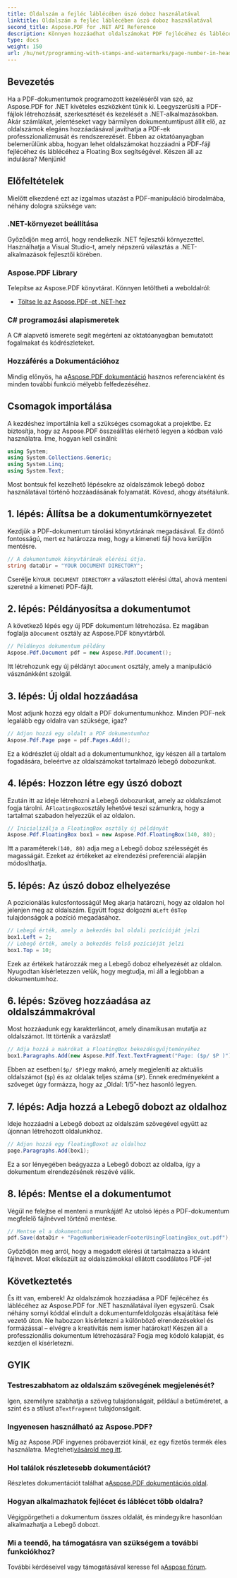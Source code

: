 ```yaml
---
title: Oldalszám a fejléc láblécében úszó doboz használatával
linktitle: Oldalszám a fejléc láblécében úszó doboz használatával
second_title: Aspose.PDF for .NET API Reference
description: Könnyen hozzáadhat oldalszámokat PDF fejlécéhez és láblécéhez a .NET-hez készült Aspose.PDF-et tartalmazó lebegő doboz segítségével ebben a lépésről lépésre bemutatott oktatóanyagban.
type: docs
weight: 150
url: /hu/net/programming-with-stamps-and-watermarks/page-number-in-header-footer-using-floating-box/
---
```

## Bevezetés

Ha a PDF-dokumentumok programozott kezeléséről van szó, az Aspose.PDF for .NET kivételes eszközként tűnik ki. Leegyszerűsíti a PDF-fájlok létrehozását, szerkesztését és kezelését a .NET-alkalmazásokban. Akár számlákat, jelentéseket vagy bármilyen dokumentumtípust állít elő, az oldalszámok elegáns hozzáadásával javíthatja a PDF-ek professzionalizmusát és rendszerezését. Ebben az oktatóanyagban belemerülünk abba, hogyan lehet oldalszámokat hozzáadni a PDF-fájl fejlécéhez és láblécéhez a Floating Box segítségével. Készen áll az indulásra? Menjünk!

## Előfeltételek

Mielőtt elkezdené ezt az izgalmas utazást a PDF-manipuláció birodalmába, néhány dologra szüksége van:

### .NET-környezet beállítása
Győződjön meg arról, hogy rendelkezik .NET fejlesztői környezettel. Használhatja a Visual Studio-t, amely népszerű választás a .NET-alkalmazások fejlesztői körében.

### Aspose.PDF Library
Telepítse az Aspose.PDF könyvtárat. Könnyen letöltheti a weboldalról:

- [Töltse le az Aspose.PDF-et .NET-hez](https://releases.aspose.com/pdf/net/)

### C# programozási alapismeretek
A C# alapvető ismerete segít megérteni az oktatóanyagban bemutatott fogalmakat és kódrészleteket.

### Hozzáférés a Dokumentációhoz
 Mindig előnyös, ha a[Aspose.PDF dokumentáció](https://reference.aspose.com/pdf/net/) hasznos referenciaként és minden további funkció mélyebb felfedezéséhez.

## Csomagok importálása

A kezdéshez importálnia kell a szükséges csomagokat a projektbe. Ez biztosítja, hogy az Aspose.PDF összeállítás elérhető legyen a kódban való használatra. Íme, hogyan kell csinálni:

```csharp
using System;
using System.Collections.Generic;
using System.Linq;
using System.Text;
```

Most bontsuk fel kezelhető lépésekre az oldalszámok lebegő doboz használatával történő hozzáadásának folyamatát. Kövesd, ahogy átsétálunk.

## 1. lépés: Állítsa be a dokumentumkörnyezetet

Kezdjük a PDF-dokumentum tárolási könyvtárának megadásával. Ez döntő fontosságú, mert ez határozza meg, hogy a kimeneti fájl hova kerüljön mentésre.

```csharp
// A dokumentumok könyvtárának elérési útja.
string dataDir = "YOUR DOCUMENT DIRECTORY";
```

 Cserélje ki`YOUR DOCUMENT DIRECTORY` a választott elérési úttal, ahová menteni szeretné a kimeneti PDF-fájlt.

## 2. lépés: Példányosítsa a dokumentumot

 A következő lépés egy új PDF dokumentum létrehozása. Ez magában foglalja a`Document` osztály az Aspose.PDF könyvtárból.

```csharp
// Példányos dokumentum példány
Aspose.Pdf.Document pdf = new Aspose.Pdf.Document();
```
 Itt létrehozunk egy új példányt a`Document` osztály, amely a manipuláció vásznánkként szolgál.

## 3. lépés: Új oldal hozzáadása

Most adjunk hozzá egy oldalt a PDF dokumentumunkhoz. Minden PDF-nek legalább egy oldalra van szüksége, igaz?

```csharp
// Adjon hozzá egy oldalt a PDF dokumentumhoz
Aspose.Pdf.Page page = pdf.Pages.Add();
```
Ez a kódrészlet új oldalt ad a dokumentumunkhoz, így készen áll a tartalom fogadására, beleértve az oldalszámokat tartalmazó lebegő dobozunkat.

## 4. lépés: Hozzon létre egy úszó dobozt

 Ezután itt az ideje létrehozni a Lebegő dobozunkat, amely az oldalszámot fogja tárolni. A`FloatingBox`osztály lehetővé teszi számunkra, hogy a tartalmat szabadon helyezzük el az oldalon.

```csharp
// Inicializálja a FloatingBox osztály új példányát
Aspose.Pdf.FloatingBox box1 = new Aspose.Pdf.FloatingBox(140, 80);
```
 Itt a paraméterek`(140, 80)` adja meg a Lebegő doboz szélességét és magasságát. Ezeket az értékeket az elrendezési preferenciái alapján módosíthatja.

## 5. lépés: Az úszó doboz elhelyezése

 A pozicionálás kulcsfontosságú! Meg akarja határozni, hogy az oldalon hol jelenjen meg az oldalszám. Együtt fogsz dolgozni a`Left` és`Top` tulajdonságok a pozíció megadásához.

```csharp
// Lebegő érték, amely a bekezdés bal oldali pozícióját jelzi
box1.Left = 2;
// Lebegő érték, amely a bekezdés felső pozícióját jelzi
box1.Top = 10;
```
Ezek az értékek határozzák meg a Lebegő doboz elhelyezését az oldalon. Nyugodtan kísérletezzen velük, hogy megtudja, mi áll a legjobban a dokumentumhoz.

## 6. lépés: Szöveg hozzáadása az oldalszámmakróval

Most hozzáadunk egy karakterláncot, amely dinamikusan mutatja az oldalszámot. Itt történik a varázslat!

```csharp
// Adja hozzá a makrókat a FloatingBox bekezdésgyűjteményéhez
box1.Paragraphs.Add(new Aspose.Pdf.Text.TextFragment("Page: ($p/ $P )"));
```
 Ebben az esetben`($p/ $P)`egy makró, amely megjeleníti az aktuális oldalszámot (`$p`) és az oldalak teljes száma (`$P`). Ennek eredményeként a szöveget úgy formázza, hogy az „Oldal: 1/5”-hez hasonló legyen.

## 7. lépés: Adja hozzá a Lebegő dobozt az oldalhoz

Ideje hozzáadni a Lebegő dobozt az oldalszám szövegével együtt az újonnan létrehozott oldalunkhoz.

```csharp
// Adjon hozzá egy floatingBoxot az oldalhoz
page.Paragraphs.Add(box1);
```
Ez a sor lényegében beágyazza a Lebegő dobozt az oldalba, így a dokumentum elrendezésének részévé válik. 

## 8. lépés: Mentse el a dokumentumot

Végül ne felejtse el menteni a munkáját! Az utolsó lépés a PDF-dokumentum megfelelő fájlnévvel történő mentése.

```csharp
// Mentse el a dokumentumot
pdf.Save(dataDir + "PageNumberinHeaderFooterUsingFloatingBox_out.pdf");
```
Győződjön meg arról, hogy a megadott elérési út tartalmazza a kívánt fájlnevet. Most elkészült az oldalszámokkal ellátott csodálatos PDF-je! 

## Következtetés

És itt van, emberek! Az oldalszámok hozzáadása a PDF fejlécéhez és láblécéhez az Aspose.PDF for .NET használatával ilyen egyszerű. Csak néhány sornyi kóddal elindult a dokumentumfeldolgozás elsajátítása felé vezető úton. Ne habozzon kísérletezni a különböző elrendezésekkel és formázással – elvégre a kreativitás nem ismer határokat! Készen áll a professzionális dokumentum létrehozására? Fogja meg kódoló kalapját, és kezdjen el kísérletezni.

## GYIK

### Testreszabhatom az oldalszám szövegének megjelenését?  
 Igen, személyre szabhatja a szöveg tulajdonságait, például a betűméretet, a színt és a stílust a`TextFragment` tulajdonságait.

### Ingyenesen használható az Aspose.PDF?  
 Míg az Aspose.PDF ingyenes próbaverziót kínál, ez egy fizetős termék éles használatra. Megteheti[vásárold meg itt](https://purchase.aspose.com/buy).

### Hol találok részletesebb dokumentációt?  
 Részletes dokumentációt találhat a[Aspose.PDF dokumentációs oldal](https://reference.aspose.com/pdf/net/).

### Hogyan alkalmazhatok fejlécet és láblécet több oldalra?  
Végigpörgetheti a dokumentum összes oldalát, és mindegyikre hasonlóan alkalmazhatja a Lebegő dobozt.

### Mi a teendő, ha támogatásra van szükségem a további funkciókhoz?  
További kérdéseivel vagy támogatásával keresse fel a[Aspose fórum](https://forum.aspose.com/c/pdf/10).